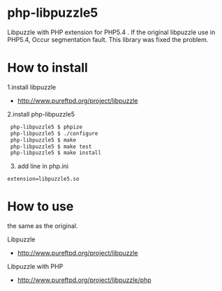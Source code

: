 php-libpuzzle5
==============
Libpuzzle with PHP extension for PHP5.4 . 
If the original libpuzzle use in PHP5.4, Occur segmentation fault.
This library was fixed the problem.


How to install
==============
1.install libpuzzle
 * http://www.pureftpd.org/project/libpuzzle

2.install php-libpuzzle5

```sh
 php-libpuzzle5 $ phpize
 php-libpuzzle5 $ ./configure
 php-libpuzzle5 $ make
 php-libpuzzle5 $ make test
 php-libpuzzle5 $ make install
```


3. add line in php.ini
```
extension=libpuzzle5.so
```

How to use
==============
the same as the original.

Libpuzzle
* http://www.pureftpd.org/project/libpuzzle

Libpuzzle with PHP
* http://www.pureftpd.org/project/libpuzzle/php
